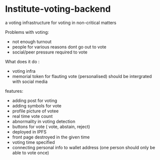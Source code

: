# Institute-voting-backend
a voting infrastructure for voting in non-critical matters

Problems with voting:
- not enough turnout 
- people for various reasons dont go out to vote
- social/peer pressure required to vote

What does it do :
- voting infra 
- memorial token for flauting vote (personalised) should be intergrated with social media

features:
- adding post for voting
- adding symbols for vote
- profile picture of votee
- real time vote count
- abnormality in voting detection
- buttons for vote ( vote, abstain, reject)
- deployed in IPFS
- front page destroyed in the given time
- voting time specified
- connecting personal info to wallet address (one person should only be able to vote once)


